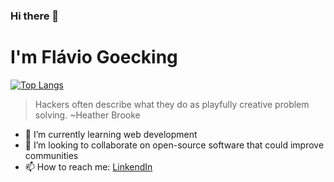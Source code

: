 ### Hi there 👋
# I'm Flávio Goecking
[![Top Langs](https://github-readme-stats.vercel.app/api/top-langs/?username=fgoecking&layout=compact&theme=dracula)](https://github.com/anuraghazra/github-readme-stats)
> Hackers often describe what they do as playfully creative problem solving.
>  ~Heather Brooke

- 🌱 I’m currently learning web development
- 👯 I’m looking to collaborate on open-source software that could improve communities
- 📫 How to reach me: [LinkendIn](https://www.linkedin.com/in/flaviogoecking/)
